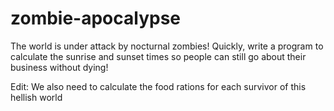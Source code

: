 # zombie-apocalypse
The world is under attack by nocturnal zombies! Quickly, write a program to calculate the sunrise and sunset times so people can still go about their business without dying!

Edit: We also need to calculate the food rations for each survivor of this hellish world
